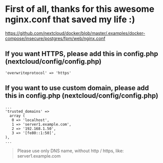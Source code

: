 # First of all, thanks for this awesome nginx.conf that saved my life :)
https://github.com/nextcloud/docker/blob/master/.examples/docker-compose/insecure/postgres/fpm/web/nginx.conf

## If you want HTTPS, please add this in config.php (nextcloud/config/config.php)
```
'overwriteprotocol' => 'https'
```

## If you want to use custom domain, please add this in config.php (nextcloud/config/config.php)
```
...
'trusted_domains' =>
  array (
   0 => 'localhost',
   1 => 'server1.example.com',
   2 => '192.168.1.50',
   3 => '[fe80::1:50]',
),
...
```

> Please use only DNS name, without http / https, like: server1.example.com